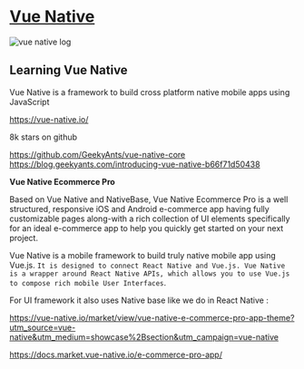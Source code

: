 # [Vue Native](https://vue-native.io/)

![vue native log](https://vue-native.io/images/logo.png)

## Learning Vue Native

Vue Native is a framework to build cross platform native mobile apps using JavaScript

https://vue-native.io/

8k stars on github

https://github.com/GeekyAnts/vue-native-core
https://blog.geekyants.com/introducing-vue-native-b66f71d50438

**Vue Native Ecommerce Pro**

Based on Vue Native and NativeBase, Vue Native Ecommerce Pro is a well structured, responsive iOS and Android e-commerce app having fully customizable pages along-with a rich collection of UI elements specifically for an ideal e-commerce app to help you quickly get started on your next project.

Vue Native is a mobile framework to build truly native mobile app using Vue.js. `It is designed to connect React Native and Vue.js. Vue Native is a wrapper around React Native APIs, which allows you to use Vue.js to compose rich mobile User Interfaces`.

For UI framework it also uses Native base like we do in React Native :

https://vue-native.io/market/view/vue-native-e-commerce-pro-app-theme?utm_source=vue-native&utm_medium=showcase%2Bsection&utm_campaign=vue-native

https://docs.market.vue-native.io/e-commerce-pro-app/

